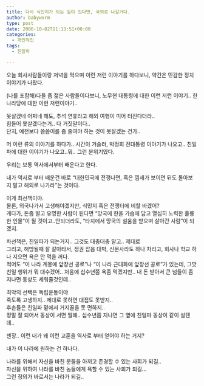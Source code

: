 ```yaml
---
title: 다시 식민지가 되는 일이 있다면, 국외로 나갈거다.
author: babyworm
type: post
date: 2006-10-02T11:13:51+00:00
categories:
  - 개인적인
tags:
  - 친일파

---
```

오늘 회사사람들이랑 저녁을 먹으며 이런 저런 이야기를 하다보니, 약간은 민감한 정치이야기가 나왔다.

(나를 포함해)다들 좀 젊은 사람들이다보니, 노무현 대통령에 대한 이런 저런 이야기.. 한나라당에 대한 이런 저런이야기.. 

못살겠네 어쩌네 해도, 추석 연휴라고 해외 여행이 미어 터진다더라..<br>
힘들어 못살겠다는거.. 다 거짓말이다..<br>
단지, 예전보다 씀씀이를 좀 줄여야 하는 것이 못살겠는 건가.. 

머 이런 류의 이야기를 하다가.. 시간이 거슬러, 박정희 전대통령 이야기가 나오고.. 친일파에 대한 이야기가 나오고..뭐.. 그런 분위기였다.

우리는 보통 역사에서부터 배운다고 한다. 

내가 역사로 부터 배운건 바로 “대한민국에 전쟁나면, 혹은 낌새가 보이면 뒤도 돌아보지 말고 해외로 나가라”는 것이다. 

이게 최선책이야.<br>
물론, 외국나가서 고생해야겠지만, 식민지 혹은 전쟁터에 비할 바겠어?<br>
게다가, 돈좀 벌고 유명한 사람이 된다면 “망국에 한을 가슴에 담고 열심히 노력한 훌륭한 인물”이 될 것이고..안되더라도, “타지에서 망국의 설움을 받으며 살아간 사람”이 되겠지.

차선책은, 친일파가 되는거지.. 그것도 대충대충 말고.. 제대로<br>
그리고, 해방될때 잘 갈아타서, 정권 잡음 대박, 신문사라도 하나 차리고, 회사나 학교 하나 지으면 욕은 안 먹을 꺼다.<br>
적어도 “이 나라 계몽에 앞장선 공로”나 “이 나라 근대화에 앞장선 공로”가 있는데, 그깟 친일 행위가 뭐 대수겠어.. 처음에 십수년쯤 욕좀 먹겠지만.. 내 돈 받아서 큰 넘들이 좀 지나면 동상도 세워줄것인데.. 

최악의 선택은 독립운동이야<br>
죽도록 고생하지.. 제대로 못하면 대접도 못받지..<br>
후손들은 친일파 밑에서 거지꼴을 못 면하지..<br>
정말 잘 되어서 동상이 서면 뭘해.. 십수년쯤 지나면 그 옆에 친일파 동상이 같이 설텐데..

젠장.. 이런 내가 왜 이런 교훈을 역사로 부터 얻어야 하는 거지?

내가 이 나라에 원하는 건 하나다.

나라를 위해서 자신을 바친 분들을 아끼고 존경할 수 있는 사회가 되길..<br>
자신을 위하여 나라를 바친 놈들에게 욕할 수 있는 사회가 되길…<br>
그런 정의가 바로서는 나라가 되길..
